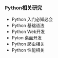 ### Python相关研究
- Python 入门必知必会
- Python 基础语法
- Python Web开发
- Pyton 桌面开发
- Python 爬虫相关
- Python 性能相关
